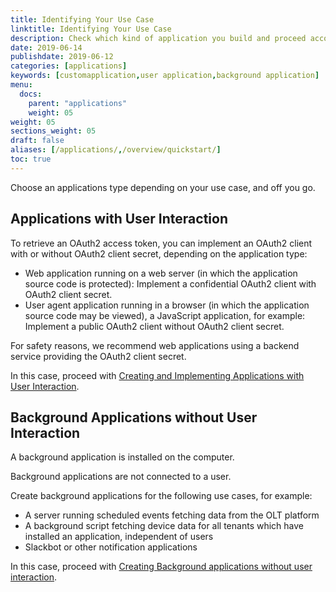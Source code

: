 ```yaml
---
title: Identifying Your Use Case
linktitle: Identifying Your Use Case
description: Check which kind of application you build and proceed accordingly.
date: 2019-06-14
publishdate: 2019-06-12
categories: [applications]
keywords: [customapplication,user application,background application]
menu:
  docs:
    parent: "applications"
    weight: 05
weight: 05
sections_weight: 05
draft: false
aliases: [/applications/,/overview/quickstart/]
toc: true
---
```



Choose an applications type depending on your use case, and off you go.

## Applications with User Interaction

To retrieve an OAuth2 access token, you can implement an OAuth2 client with or without OAuth2 client secret, depending on the application type:

* Web application running on a web server (in which the application source code is protected): Implement a confidential OAuth2 client with OAuth2 client secret.
* User agent application running in a browser (in which the application source code may be viewed), a JavaScript application, for example: Implement a public OAuth2 client without OAuth2 client secret.

For safety reasons, we recommend web applications using a backend service providing the OAuth2 client secret.
	
In this case, proceed with [Creating and Implementing Applications with User Interaction](/applications/registering-user-applications/).
	

## Background Applications without User Interaction

A background application is installed on the computer. 
	
Background applications are not connected to a user.
	
Create background applications for the following use cases, for example:

* A server running scheduled events fetching data from the OLT platform
* A background script fetching device data for all tenants which have installed an application, independent of users
* Slackbot or other notification applications
	
In this case, proceed with [Creating Background applications without user interaction](/applications/registering-background-applications/).